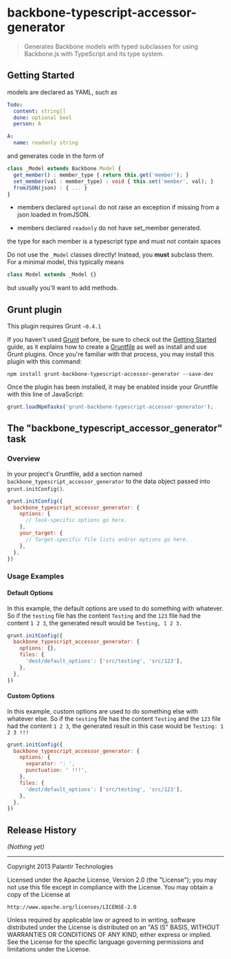 # backbone-typescript-accessor-generator

> Generates Backbone models with typed subclasses for using Backbone.js with TypeScript and its type system.

## Getting Started
models are declared as YAML, such as

```YAML
Todo:
  content: string[]
  done: optional bool
  person: A

A:
  name: readonly string
```

and generates code in the form of

```ts
class _Model extends Backbone.Model {
  get_member() : member_type { return this.get('member'); }
  set_member(val : member_type) : void { this.set('member', val); }
  fromJSON(json) : { ... }
}
```

- members declared `optional` do not raise an exception if missing from a json loaded in fromJSON.

- members declared `readonly` do not have set_member generated.

the type for each member is a typescript type and must not contain spaces

Do not use the `_Model` classes directly!  Instead, you **must** subclass them.  For a minimal model, this typically means
```ts
class Model extends _Model {}
```
but usually you'll want to add methods.

## Grunt plugin
This plugin requires Grunt `~0.4.1`

If you haven't used [Grunt](http://gruntjs.com/) before, be sure to check out the [Getting Started](http://gruntjs.com/getting-started) guide, as it explains how to create a [Gruntfile](http://gruntjs.com/sample-gruntfile) as well as install and use Grunt plugins. Once you're familiar with that process, you may install this plugin with this command:

```shell
npm install grunt-backbone-typescript-accessor-generator --save-dev
```

Once the plugin has been installed, it may be enabled inside your Gruntfile with this line of JavaScript:

```js
grunt.loadNpmTasks('grunt-backbone-typescript-accessor-generator');
```

## The "backbone_typescript_accessor_generator" task

### Overview
In your project's Gruntfile, add a section named `backbone_typescript_accessor_generator` to the data object passed into `grunt.initConfig()`.

```js
grunt.initConfig({
  backbone_typescript_accessor_generator: {
    options: {
      // Task-specific options go here.
    },
    your_target: {
      // Target-specific file lists and/or options go here.
    },
  },
})
```

### Usage Examples

#### Default Options
In this example, the default options are used to do something with whatever. So if the `testing` file has the content `Testing` and the `123` file had the content `1 2 3`, the generated result would be `Testing, 1 2 3.`

```js
grunt.initConfig({
  backbone_typescript_accessor_generator: {
    options: {},
    files: {
      'dest/default_options': ['src/testing', 'src/123'],
    },
  },
})
```

#### Custom Options
In this example, custom options are used to do something else with whatever else. So if the `testing` file has the content `Testing` and the `123` file had the content `1 2 3`, the generated result in this case would be `Testing: 1 2 3 !!!`

```js
grunt.initConfig({
  backbone_typescript_accessor_generator: {
    options: {
      separator: ': ',
      punctuation: ' !!!',
    },
    files: {
      'dest/default_options': ['src/testing', 'src/123'],
    },
  },
})
```

## Release History
_(Nothing yet)_


---

Copyright 2013 Palantir Technologies

Licensed under the Apache License, Version 2.0 (the "License");
you may not use this file except in compliance with the License.
You may obtain a copy of the License at

    http://www.apache.org/licenses/LICENSE-2.0

Unless required by applicable law or agreed to in writing, software
distributed under the License is distributed on an "AS IS" BASIS,
WITHOUT WARRANTIES OR CONDITIONS OF ANY KIND, either express or implied.
See the License for the specific language governing permissions and
limitations under the License.
